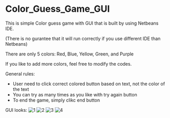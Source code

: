 # Color_Guess_Game_GUI

This is simple Color guess game with GUI that is built by using Netbeans IDE. 

(There is no gurantee that it will run correctly if you use different IDE than Netbeans)

There are only 5 colors: Red, Blue, Yellow, Green, and Purple

If you like to add more colors, feel free to modify the codes.


General rules:

- User need to click correct colored button based on text, not the color of the text
- You can try as many times as you like with try again button
- To end the game, simply clikc end button

GUI looks:
![1](https://user-images.githubusercontent.com/98497929/191654687-7d4d11f6-8654-4f2b-9883-a49ab17f7008.PNG)
![2](https://user-images.githubusercontent.com/98497929/191654692-50826785-a6b6-4024-9693-ba9f983c13ab.PNG)
![3](https://user-images.githubusercontent.com/98497929/191654700-28ef1806-373d-48ad-ac27-e7e884cd2e03.PNG)
![4](https://user-images.githubusercontent.com/98497929/191654706-43145056-8194-42eb-8efe-85640cc065e4.PNG)


